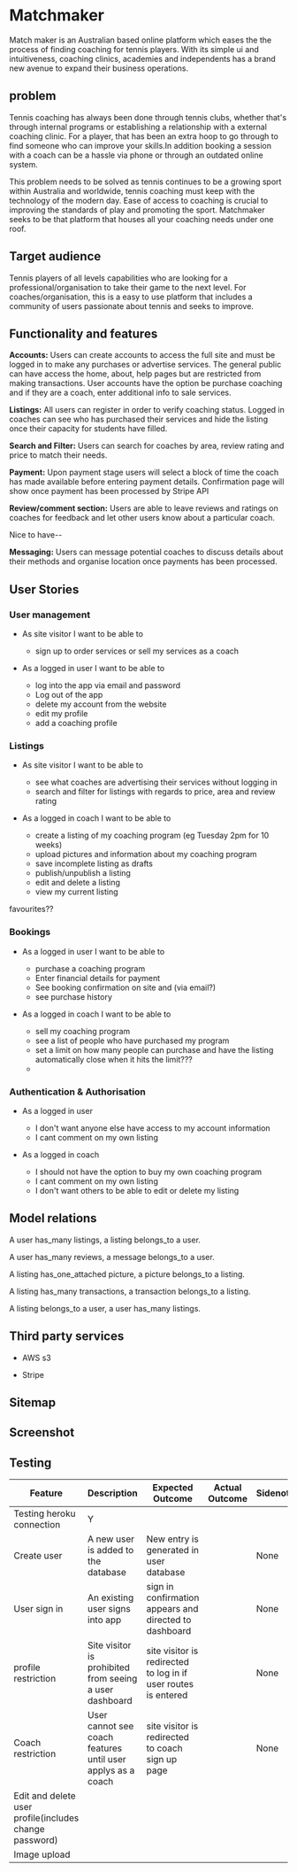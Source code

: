 # Matchmaker

Match maker is an Australian based online platform which eases the the process of finding coaching for tennis players. With its simple ui and intuitiveness, coaching clinics, academies and independents has a brand new avenue to expand their business operations.

## problem

Tennis coaching has always been done through tennis clubs, whether that's through internal programs or establishing a relationship with a external coaching clinic. For a player, that has been an extra hoop to go through to find someone who can improve your skills.In addition booking a session with a coach can be a hassle via phone or through an outdated online system.  

This problem needs to be solved as tennis continues to be a growing sport within Australia and worldwide, tennis coaching must keep with the technology of the modern day. Ease of access to coaching is crucial to improving the standards of play and promoting the sport. Matchmaker seeks to be that platform that houses all your coaching needs under one roof.

## Target audience

Tennis players of all levels capabilities who are looking for a professional/organisation to take their game to the next level. For coaches/organisation, this is a easy to use platform that includes a community of users passionate about tennis and seeks to improve.

## Functionality and features

**Accounts:** Users can create accounts to access the full site and must be logged in to make any purchases or advertise services. The general public can have access the home, about, help pages but are restricted from making transactions. User accounts have the option be purchase coaching and if they are a coach, enter additional info to sale services.

**Listings:** All users can register in order to verify coaching status. Logged in coaches can see who has purchased their services and hide the listing once their capacity for students have filled.


**Search and Filter:** Users can search for coaches by area, review rating and price to match their needs.

**Payment:** Upon payment stage users will select a block of time the coach has made available before entering payment details. Confirmation page will show once payment has been processed by Stripe API

**Review/comment section:** Users are able to leave reviews and ratings on coaches for feedback and let other users know about a particular coach.

Nice to have--

**Messaging:** Users can message potential coaches to discuss details about their methods and organise location once payments has been processed.

## User Stories

### User management

- As site visitor I want to be able to
  - sign up to order services or sell my services as a coach

- As a logged in user I want to be able to 
  - log into the app via email and password
  - Log out of the app
  - delete my account from the website
  - edit my profile 
  - add a coaching profile

### Listings
- As site visitor I want to be able to
  - see what coaches are advertising their services without logging in
  - search and filter for listings with regards to price, area and review rating
  
- As a logged in coach I want to be able to
  - create a listing of my coaching program (eg Tuesday 2pm for 10 weeks)
  - upload pictures and information about my coaching program
  - save incomplete listing as drafts
  - publish/unpublish a listing
  - edit and delete a listing
  - view my current listing

favourites??

### Bookings

- As a logged in user I want to be able to
  - purchase a coaching program
  - Enter financial details for payment
  - See booking confirmation on site and (via email?)
  - see purchase history

- As a logged in coach I want to be able to
  - sell my coaching program
  - see a list of people who have purchased my program
  - set a limit on how many people can purchase and have the listing automatically close when it hits the limit???
  - 


### Authentication & Authorisation

- As a logged in user 
  - I don't want anyone else have access to my account information
  - I cant comment on my own listing

- As a logged in coach 
  - I should not have the option to buy my own coaching program
  - I cant comment on my own listing
  - I don't want others to be able to edit or delete my listing


## Model relations

A user has_many listings, a listing belongs_to a user.

A user has_many reviews, a message belongs_to a user.

A listing has_one_attached picture, a picture belongs_to a listing.

A listing has_many transactions, a transaction belongs_to a listing.

A listing belongs_to a user, a user has_many listings.

## Third party services
- AWS s3

- Stripe

## Sitemap

## Screenshot

## Testing

| Feature | Description | Expected Outcome | Actual Outcome | Sidenote |
| ------ | ------ | ------- | ------- | ------ |
| Testing heroku connection | Y |
| Create user | A new user is added to the database | New entry is generated in user database|  | None 
| User sign in  | An existing user signs into app | sign in confirmation appears and directed to dashboard|  | None 
| profile restriction | Site visitor is prohibited from seeing a user dashboard | site visitor is redirected to log in if user routes is entered|  | None 
| Coach restriction | User cannot see coach features until user applys as a coach | site visitor is redirected to coach sign up page|  | None 
| Edit and delete user profile(includes change password) |
| Image upload |